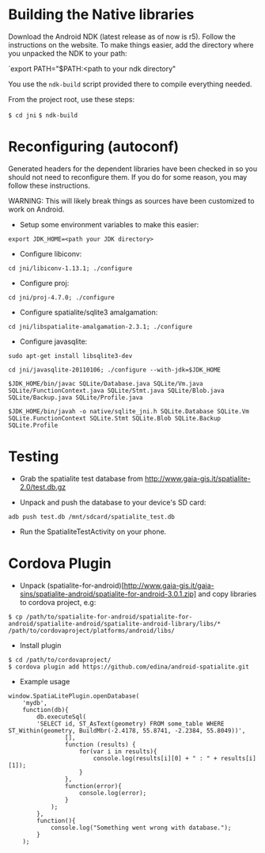 Building the Native libraries
========

Download the Android NDK (latest release as of now is r5). Follow the instructions on the website.
To make things easier, add the directory where you unpacked the NDK to your path:

`export PATH="$PATH:<path to your ndk directory"

You use the `ndk-build` script provided there to compile everything needed.

From the project root, use these steps:

`$ cd jni`
`$ ndk-build`

Reconfiguring (autoconf)
========

Generated headers for the dependent libraries have been checked in so you should not need to
reconfigure them. If you do for some reason, you may follow these instructions.

WARNING: This will likely break things as sources have been customized to work on Android.

- Setup some environment variables to make this easier:

 `export JDK_HOME=<path your JDK directory>`

- Configure libiconv:

 `cd jni/libiconv-1.13.1; ./configure`

- Configure proj:

 `cd jni/proj-4.7.0; ./configure`

- Configure spatialite/sqlite3 amalgamation:

 `cd jni/libspatialite-amalgamation-2.3.1; ./configure`

- Configure javasqlite:

 `sudo apt-get install libsqlite3-dev`

 `cd jni/javasqlite-20110106; ./configure --with-jdk=$JDK_HOME`

 `$JDK_HOME/bin/javac SQLite/Database.java SQLite/Vm.java SQLite/FunctionContext.java SQLite/Stmt.java SQLite/Blob.java SQLite/Backup.java SQLite/Profile.java`

 `$JDK_HOME/bin/javah -o native/sqlite_jni.h SQLite.Database SQLite.Vm SQLite.FunctionContext SQLite.Stmt SQLite.Blob SQLite.Backup SQLite.Profile`

Testing
=======

- Grab the spatialite test database from http://www.gaia-gis.it/spatialite-2.0/test.db.gz

- Unpack and push the database to your device's SD card:

 `adb push test.db /mnt/sdcard/spatialite_test.db`

- Run the SpatialiteTestActivity on your phone.


Cordova Plugin
========

- Unpack (spatialite-for-android)[http://www.gaia-gis.it/gaia-sins/spatialite-android/spatialite-for-android-3.0.1.zip] and copy libraries to cordova project, e.g:

```
$ cp /path/to/spatialite-for-android/spatialite-for-android/spatialite-android/spatialite-android-library/libs/* /path/to/cordovaproject/platforms/android/libs/
```

- Install plugin

```
$ cd /path/to/cordovaproject/
$ cordova plugin add https://github.com/edina/android-spatialite.git
```

- Example usage

```
window.SpatiaLitePlugin.openDatabase(
    'mydb',
    function(db){
        db.executeSql(
        'SELECT id, ST_AsText(geometry) FROM some_table WHERE ST_Within(geometry, BuildMbr(-2.4178, 55.8741, -2.2384, 55.8049))',
                [],
                function (results) {
                    for(var i in results){
                        console.log(results[i][0] + " : " + results[i][1]);
                    }
                },
                function(error){
                    console.log(error);
                }
            );
        },
        function(){
            console.log("Something went wrong with database.");
        }
    );

```